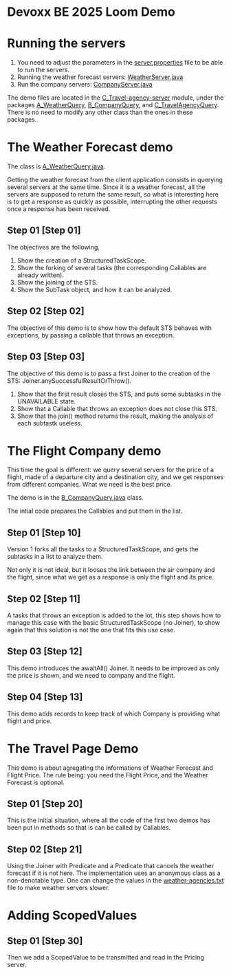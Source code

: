 Devoxx BE 2025 Loom Demo
========================


# Running the servers

1. You need to adjust the parameters in the [server.properties](server.properties) file to be able to run the servers.
2. Running the weather forecast servers: [WeatherServer.java](A_Weather-server/src/main/java/org/paumard/server/weather/WeatherServer.java)
3. Run the company servers: [CompanyServer.java](B_Companies-server/src/main/java/org/paumard/server/company/model/CompanyServer.java)

The demo files are located in the [C_Travel-agency-server](C_Travel-agency-server) module, under the packages [A_WeatherQuery](C_Travel-agency-server/src/main/java/org/paumard/server/travel/model/A_WeatherQuery), [B_CompanyQuery](C_Travel-agency-server/src/main/java/org/paumard/server/travel/model/B_CompanyQuery), and [C_TravelAgencyQuery](C_Travel-agency-server/src/main/java/org/paumard/server/travel/model/C_TravelAgencyQuery). There is no need to modify any other class than the ones in these packages.


# The Weather Forecast demo

The class is [A_WeatherQuery.java](C_Travel-agency-server/src/main/java/org/paumard/server/travel/model/A_WeatherQuery/A_WeatherQuery.java).

Getting the weather forecast from the client application consists in querying several servers at the same time. Since it is a weather forecast, all the servers are supposed to return the same result, so what is interesting here is to get a response as quickly as possible, interrupting the other requests once a response has been received.

## Step 01 [Step 01]

The objectives are the following.

1. Show the creation of a StructuredTaskScope.
2. Show the forking of several tasks (the corresponding Callables are already written).
3. Show the joining of the STS.
4. Show the SubTask object, and how it can be analyzed.


## Step 02 [Step 02]

The objective of this demo is to show how the default STS behaves with exceptions, by passing a callable that throws an exception.


## Step 03 [Step 03]

The objective of this demo is to pass a first Joiner to the creation of the STS: Joiner.anySuccessfulResultOrThrow().

1. Show that the first result closes the STS, and puts some subtasks in the UNAVAILABLE state.
2. Show that a Callable that throws an exception does not close this STS.
3. Show that the join() method returns the result, making the analysis of each subtastk useless.


# The Flight Company demo

This time the goal is different: we query several servers for the price of a flight, made of a departure city and a destination city, and we get responses from different companies. What we need is the best price.

The demo is in the [B_CompanyQuery.java](C_Travel-agency-server/src/main/java/org/paumard/server/travel/model/B_CompanyQuery/B_CompanyQuery.java) class.

The intial code prepares the Callables and put them in the list.

## Step 01 [Step 10]

Version 1 forks all the tasks to a StructuredTaskScope, and gets the subtasks in a list to analyze them.

Not only it is not ideal, but it looses the link between the air company and the flight, since what we get as a response is only the flight and its price.


## Step 02 [Step 11]

A tasks that throws an exception is added to the lot, this step shows how to manage this case with the basic StructuredTaskScope (no Joiner), to show again that this solution is not the one that fits this use case.


## Step 03 [Step 12]

This demo introduces the awaitAll() Joiner. It needs to be improved as only the price is shown, and we need to company and the flight.


## Step 04 [Step 13]

This demo adds records to keep track of which Company is providing what flight and price.



# The Travel Page Demo

This demo is about agregating the informations of Weather Forecast and Flight Price. The rule being: you need the Flight Price, and the Weather Forecast is optional.


## Step 01 [Step 20]

This is the initial situation, where all the code of the first two demos has been put in methods so that is can be called by Callables.


## Step 02 [Step 21]

Using the Joiner with Predicate and a Predicate that cancels the weather forecast if it is not here. The implementation uses an anonymous class as a non-denotable type. One can change the values in the [weather-agencies.txt](files/weather-agencies.txt) file to make weather servers slower.


# Adding ScopedValues


## Step 01 [Step 30]

Then we add a ScopedValue to be transmitted and read in the Pricing server. 